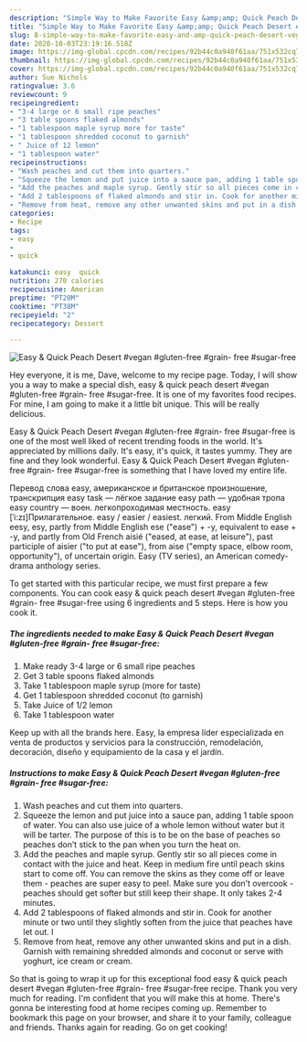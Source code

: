 ```yaml
---
description: "Simple Way to Make Favorite Easy &amp;amp; Quick Peach Desert #vegan #gluten-free #grain- free #sugar-free"
title: "Simple Way to Make Favorite Easy &amp;amp; Quick Peach Desert #vegan #gluten-free #grain- free #sugar-free"
slug: 8-simple-way-to-make-favorite-easy-and-amp-quick-peach-desert-vegan-gluten-free-grain-free-sugar-free
date: 2020-10-03T23:19:16.518Z
image: https://img-global.cpcdn.com/recipes/92b44c0a940f61aa/751x532cq70/easy-quick-peach-desert-vegan-gluten-free-grain-free-sugar-free-recipe-main-photo.jpg
thumbnail: https://img-global.cpcdn.com/recipes/92b44c0a940f61aa/751x532cq70/easy-quick-peach-desert-vegan-gluten-free-grain-free-sugar-free-recipe-main-photo.jpg
cover: https://img-global.cpcdn.com/recipes/92b44c0a940f61aa/751x532cq70/easy-quick-peach-desert-vegan-gluten-free-grain-free-sugar-free-recipe-main-photo.jpg
author: Sue Nichols
ratingvalue: 3.6
reviewcount: 9
recipeingredient:
- "3-4 large or 6 small ripe peaches"
- "3 table spoons flaked almonds"
- "1 tablespoon maple syrup more for taste"
- "1 tablespoon shredded coconut to garnish"
- " Juice of 12 lemon"
- "1 tablespoon water"
recipeinstructions:
- "Wash peaches and cut them into quarters."
- "Squeeze the lemon and put juice into a sauce pan, adding 1 table spoon of water. You can also use juice of a whole lemon without water but it will be tarter. The purpose of this is to be on the base of peaches so peaches don’t stick to the pan when you turn the heat on."
- "Add the peaches and maple syrup. Gently stir so all pieces come in contact with the juice and heat. Keep in medium fire until peach skins start to come off. You can remove the skins as they come off or leave them - peaches are super easy to peel. Make sure you don’t overcook - peaches should get softer but still keep their shape. It only takes 2-4 minutes."
- "Add 2 tablespoons of flaked almonds and stir in. Cook for another minute or two until they slightly soften from the juice that peaches have let out. I"
- "Remove from heat, remove any other unwanted skins and put in a dish. Garnish with remaining shredded almonds and coconut or serve with yoghurt, ice cream or cream."
categories:
- Recipe
tags:
- easy
- 
- quick

katakunci: easy  quick 
nutrition: 270 calories
recipecuisine: American
preptime: "PT20M"
cooktime: "PT38M"
recipeyield: "2"
recipecategory: Dessert

---
```



![Easy &amp; Quick Peach Desert #vegan #gluten-free #grain- free #sugar-free](https://img-global.cpcdn.com/recipes/92b44c0a940f61aa/751x532cq70/easy-quick-peach-desert-vegan-gluten-free-grain-free-sugar-free-recipe-main-photo.jpg)

Hey everyone, it is me, Dave, welcome to my recipe page. Today, I will show you a way to make a special dish, easy &amp; quick peach desert #vegan #gluten-free #grain- free #sugar-free. It is one of my favorites food recipes. For mine, I am going to make it a little bit unique. This will be really delicious.

Easy &amp; Quick Peach Desert #vegan #gluten-free #grain- free #sugar-free is one of the most well liked of recent trending foods in the world. It's appreciated by millions daily. It's easy, it's quick, it tastes yummy. They are fine and they look wonderful. Easy &amp; Quick Peach Desert #vegan #gluten-free #grain- free #sugar-free is something that I have loved my entire life.

Перевод слова easy, американское и британское произношение, транскрипция easy task — лёгкое задание easy path — удобная тропа easy country — воен. легкопроходимая местность. easy [ˈi:zɪ]Прилагательное. easy / easier / easiest. легкий. From Middle English eesy, esy, partly from Middle English ese (&#34;ease&#34;) + -y, equivalent to ease +‎ -y, and partly from Old French aisié (&#34;eased, at ease, at leisure&#34;), past participle of aisier (&#34;to put at ease&#34;), from aise (&#34;empty space, elbow room, opportunity&#34;), of uncertain origin. Easy (TV series), an American comedy-drama anthology series.


To get started with this particular recipe, we must first prepare a few components. You can cook easy &amp; quick peach desert #vegan #gluten-free #grain- free #sugar-free using 6 ingredients and 5 steps. Here is how you cook it.

<!--inarticleads1-->

##### The ingredients needed to make Easy &amp; Quick Peach Desert #vegan #gluten-free #grain- free #sugar-free:

1. Make ready 3-4 large or 6 small ripe peaches
1. Get 3 table spoons flaked almonds
1. Take 1 tablespoon maple syrup (more for taste)
1. Get 1 tablespoon shredded coconut (to garnish)
1. Take  Juice of 1/2 lemon
1. Take 1 tablespoon water


Keep up with all the brands here. Easy, la empresa líder especializada en venta de productos y servicios para la construcción, remodelación, decoración, diseño y equipamiento de la casa y el jardín. 

<!--inarticleads2-->

##### Instructions to make Easy &amp; Quick Peach Desert #vegan #gluten-free #grain- free #sugar-free:

1. Wash peaches and cut them into quarters.
1. Squeeze the lemon and put juice into a sauce pan, adding 1 table spoon of water. You can also use juice of a whole lemon without water but it will be tarter. The purpose of this is to be on the base of peaches so peaches don’t stick to the pan when you turn the heat on.
1. Add the peaches and maple syrup. Gently stir so all pieces come in contact with the juice and heat. Keep in medium fire until peach skins start to come off. You can remove the skins as they come off or leave them - peaches are super easy to peel. Make sure you don’t overcook - peaches should get softer but still keep their shape. It only takes 2-4 minutes.
1. Add 2 tablespoons of flaked almonds and stir in. Cook for another minute or two until they slightly soften from the juice that peaches have let out. I
1. Remove from heat, remove any other unwanted skins and put in a dish. Garnish with remaining shredded almonds and coconut or serve with yoghurt, ice cream or cream.




So that is going to wrap it up for this exceptional food easy &amp; quick peach desert #vegan #gluten-free #grain- free #sugar-free recipe. Thank you very much for reading. I'm confident that you will make this at home. There's gonna be interesting food at home recipes coming up. Remember to bookmark this page on your browser, and share it to your family, colleague and friends. Thanks again for reading. Go on get cooking!

